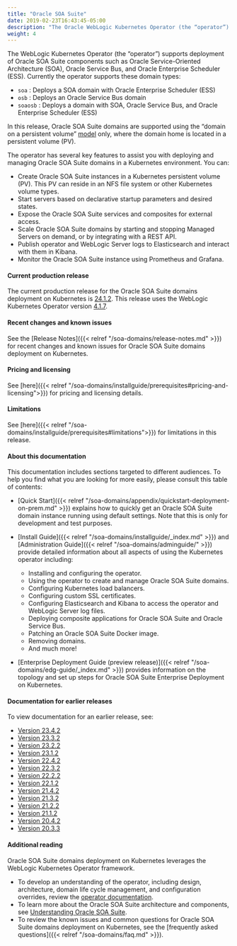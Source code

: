 ```yaml
---
title: "Oracle SOA Suite"
date: 2019-02-23T16:43:45-05:00
description: "The Oracle WebLogic Kubernetes Operator (the “operator”) supports deployment of Oracle SOA Suite components such as Oracle Service-Oriented Architecture (SOA), Oracle Service Bus, and Oracle Enterprise Scheduler (ESS). Follow the instructions in this guide to set up these Oracle SOA Suite domains on Kubernetes."
weight: 4
---
```


The WebLogic Kubernetes Operator (the “operator”) supports deployment of Oracle SOA Suite components such as Oracle Service-Oriented Architecture (SOA), Oracle Service Bus, and Oracle Enterprise Scheduler (ESS). Currently the operator supports these domain types:

* `soa`       : Deploys a SOA domain with Oracle Enterprise Scheduler (ESS)
* `osb`       : Deploys an Oracle Service Bus domain
* `soaosb`    : Deploys a domain with SOA, Oracle Service Bus, and Oracle Enterprise Scheduler (ESS)

In this release, Oracle SOA Suite domains are supported using the “domain on a persistent volume”
[model](https://oracle.github.io/weblogic-kubernetes-operator/managing-domains/choosing-a-model/) only, where the domain home is located in a persistent volume (PV).

The operator has several key features to assist you with deploying and managing Oracle SOA Suite domains in a Kubernetes environment. You can:

* Create Oracle SOA Suite instances in a Kubernetes persistent volume (PV). This PV can reside in an NFS file system or other Kubernetes volume types.
* Start servers based on declarative startup parameters and desired states.
* Expose the Oracle SOA Suite services and composites for external access.
* Scale Oracle SOA Suite domains by starting and stopping Managed Servers on demand, or by integrating with a REST API.
* Publish operator and WebLogic Server logs to Elasticsearch and interact with them in Kibana.
* Monitor the Oracle SOA Suite instance using Prometheus and Grafana.

#### Current production release

The current production release for the Oracle SOA Suite domains deployment on Kubernetes is [24.1.2](https://github.com/oracle/fmw-kubernetes/releases). This release uses the WebLogic Kubernetes Operator version [4.1.7](https://github.com/oracle/weblogic-kubernetes-operator/releases/tag/v4.1.7).


#### Recent changes and known issues

See the [Release Notes]({{< relref "/soa-domains/release-notes.md" >}}) for recent changes and known issues for Oracle SOA Suite domains deployment on Kubernetes.

#### Pricing and licensing

See [here]({{< relref "/soa-domains/installguide/prerequisites#pricing-and-licensing">}}) for pricing and licensing details.

#### Limitations

See [here]({{< relref "/soa-domains/installguide/prerequisites#limitations">}}) for limitations in this release.

#### About this documentation

This documentation includes sections targeted to different audiences.  To help you find what you are looking for more easily,
please consult this table of contents:

* [Quick Start]({{< relref "/soa-domains/appendix/quickstart-deployment-on-prem.md" >}}) explains how to quickly get an Oracle SOA Suite domain instance running using default settings. Note that this is only for development and test purposes.
* [Install Guide]({{< relref "/soa-domains/installguide/_index.md" >}}) and [Administration Guide]({{< relref "/soa-domains/adminguide/" >}}) provide detailed information about all aspects of using the Kubernetes operator including:

   * Installing and configuring the operator.
   * Using the operator to create and manage Oracle SOA Suite domains.
   * Configuring Kubernetes load balancers.
   * Configuring custom SSL certificates.
   * Configuring Elasticsearch and Kibana to access the operator and WebLogic Server log files.
   * Deploying composite applications for Oracle SOA Suite and Oracle Service Bus.
   * Patching an Oracle SOA Suite Docker image.
   * Removing domains.
   * And much more!

* [Enterprise Deployment Guide (preview release)]({{< relref "/soa-domains/edg-guide/_index.md" >}}) provides information on the topology and set up steps for Oracle SOA Suite Enterprise Deployment on Kubernetes.

#### Documentation for earlier releases

To view documentation for an earlier release, see:

* [Version 23.4.2](https://oracle.github.io/fmw-kubernetes/23.4.2/soa-domains/)
* [Version 23.3.2](https://oracle.github.io/fmw-kubernetes/23.3.2/soa-domains/)
* [Version 23.2.2](https://oracle.github.io/fmw-kubernetes/23.2.2/soa-domains/)
* [Version 23.1.2](https://oracle.github.io/fmw-kubernetes/23.1.2/soa-domains/)
* [Version 22.4.2](https://oracle.github.io/fmw-kubernetes/22.4.2/soa-domains/)
* [Version 22.3.2](https://oracle.github.io/fmw-kubernetes/22.3.2/soa-domains/)
* [Version 22.2.2](https://oracle.github.io/fmw-kubernetes/22.2.2/soa-domains/)
* [Version 22.1.2](https://oracle.github.io/fmw-kubernetes/22.1.2/soa-domains/)
* [Version 21.4.2](https://oracle.github.io/fmw-kubernetes/21.4.2/soa-domains/)
* [Version 21.3.2](https://oracle.github.io/fmw-kubernetes/21.3.2/soa-domains/)
* [Version 21.2.2](https://oracle.github.io/fmw-kubernetes/21.2.2/soa-domains/)
* [Version 21.1.2](https://oracle.github.io/fmw-kubernetes/21.1.2/soa-domains/)
* [Version 20.4.2](https://oracle.github.io/fmw-kubernetes/20.4.2/soa-domains/)
* [Version 20.3.3](https://oracle.github.io/fmw-kubernetes/20.3.3/soa-domains/)

#### Additional reading

Oracle SOA Suite domains deployment on Kubernetes leverages the WebLogic Kubernetes Operator framework.
* To develop an understanding of the operator, including design, architecture, domain life cycle management, and configuration overrides, review the [operator documentation](https://oracle.github.io/weblogic-kubernetes-operator).
* To learn more about the Oracle SOA Suite architecture and components, see [Understanding Oracle SOA Suite](https://docs.oracle.com/en/middleware/soa-suite/soa/12.2.1.4/develop/introduction-building-applications.html#GUID-AED865D0-2FFF-4243-B8C5-473F8572D6F0).
* To review the known issues and common questions for Oracle SOA Suite domains deployment on Kubernetes, see the  [frequently asked questions]({{< relref "/soa-domains/faq.md" >}}).

